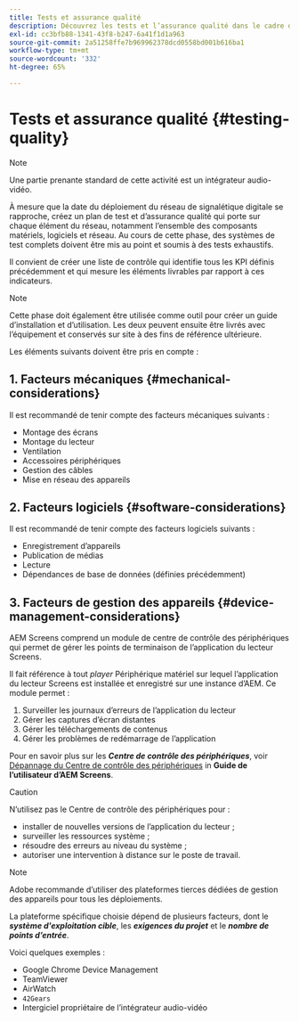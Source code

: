 ```yaml
---
title: Tests et assurance qualité
description: Découvrez les tests et l’assurance qualité dans le cadre du guide des bonnes pratiques d’AEM Screens.
exl-id: cc3bfb88-1341-43f8-b247-6a41f1d1a963
source-git-commit: 2a51258ffe7b969962378dcd0558bd001b616ba1
workflow-type: tm+mt
source-wordcount: '332'
ht-degree: 65%

---
```


# Tests et assurance qualité {#testing-quality}

>[!NOTE]
>Une partie prenante standard de cette activité est un intégrateur audio-vidéo.

À mesure que la date du déploiement du réseau de signalétique digitale se rapproche, créez un plan de test et d’assurance qualité qui porte sur chaque élément du réseau, notamment l’ensemble des composants matériels, logiciels et réseau.
Au cours de cette phase, des systèmes de test complets doivent être mis au point et soumis à des tests exhaustifs.

Il convient de créer une liste de contrôle qui identifie tous les KPI définis précédemment et qui mesure les éléments livrables par rapport à ces indicateurs.

>[!NOTE]
>
>Cette phase doit également être utilisée comme outil pour créer un guide d’installation et d’utilisation. Les deux peuvent ensuite être livrés avec l’équipement et conservés sur site à des fins de référence ultérieure.

Les éléments suivants doivent être pris en compte :

## 1. Facteurs mécaniques {#mechanical-considerations}

Il est recommandé de tenir compte des facteurs mécaniques suivants :

* Montage des écrans
* Montage du lecteur
* Ventilation
* Accessoires périphériques
* Gestion des câbles
* Mise en réseau des appareils

## 2. Facteurs logiciels {#software-considerations}

Il est recommandé de tenir compte des facteurs logiciels suivants :

* Enregistrement d’appareils
* Publication de médias
* Lecture
* Dépendances de base de données (définies précédemment)


## 3. Facteurs de gestion des appareils {#device-management-considerations}

AEM Screens comprend un module de centre de contrôle des périphériques qui permet de gérer les points de terminaison de l’application du lecteur Screens.

Il fait référence à tout *player* Périphérique matériel sur lequel l’application du lecteur Screens est installée et enregistré sur une instance d’AEM.
Ce module permet :

1. Surveiller les journaux d’erreurs de l’application du lecteur
1. Gérer les captures d’écran distantes
1. Gérer les téléchargements de contenus
1. Gérer les problèmes de redémarrage de l’application

Pour en savoir plus sur les ***Centre de contrôle des périphériques***, voir [Dépannage du Centre de contrôle des périphériques](https://experienceleague.adobe.com/fr/docs/experience-manager-screens/user-guide/troubleshooting/monitoring-screens) in **Guide de l’utilisateur d’AEM Screens**.

>[!CAUTION]
>
>N’utilisez pas le Centre de contrôle des périphériques pour :
>
>* installer de nouvelles versions de l’application du lecteur ;
>* surveiller les ressources système ;
>* résoudre des erreurs au niveau du système ;
>* autoriser une intervention à distance sur le poste de travail.


>[!NOTE]
>
> Adobe recommande d’utiliser des plateformes tierces dédiées de gestion des appareils pour tous les déploiements.

La plateforme spécifique choisie dépend de plusieurs facteurs, dont le ***système d&#39;exploitation cible***, les ***exigences du projet*** et le ***nombre de points d’entrée***.

Voici quelques exemples :

* Google Chrome Device Management
* TeamViewer
* AirWatch
* `42Gears`
* Intergiciel propriétaire de l’intégrateur audio-vidéo
